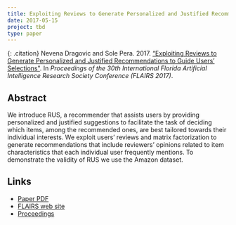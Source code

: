 ```yaml
---
title: Exploiting Reviews to Generate Personalized and Justified Recommendations to Guide Users’ Selections
date: 2017-05-15
project: tbd
type: paper
---
```


{: .citation}
Nevena Dragovic and Sole Pera. 2017. [“Exploiting Reviews to Generate Personalized and Justified Recommendations to Guide Users’ Selections"](#). In <cite>Proceedings of the 30th International Florida Artificial Intelligence Research Society Conference (FLAIRS 2017)</cite>.

## Abstract

We introduce RUS, a recommender that assists users by providing personalized and justified suggestions to facilitate the task of deciding which items, among the recommended ones, are best tailored towards their individual interests. We exploit users’ reviews and matrix factorization to generate recommendations that include reviewers’ opinions related to item characteristics that each individual user frequently mentions. To demonstrate the validity of RUS we use the Amazon dataset.

## Links

* [Paper PDF](https://pdfs.semanticscholar.org/81ce/42a6f99609abf8cfe5466bc0e3890690e9cc.pdf)
* [FLAIRS web site](https://aaai.org/Library/FLAIRS/flairs17contents.php)
* [Proceedings](https://aaai.org/ocs/index.php/FLAIRS/FLAIRS17/paper/view/15524)